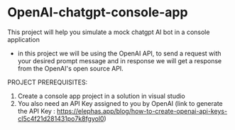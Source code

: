 # OpenAI-chatgpt-console-app
This project will help you simulate a mock chatgpt AI bot in a console application

- in this project we will be using the OpenAI API, to send a request with your desired prompt message and in response we will get a response from the OpenAI's open source API.

PROJECT PREREQUISITES:

1. Create a console app project in a solution in visual studio
2. You also need an API Key assigned to you by OpenAI
(link to generate the API Key : https://elephas.app/blog/how-to-create-openai-api-keys-cl5c4f21d281431po7k8fgyol0)
